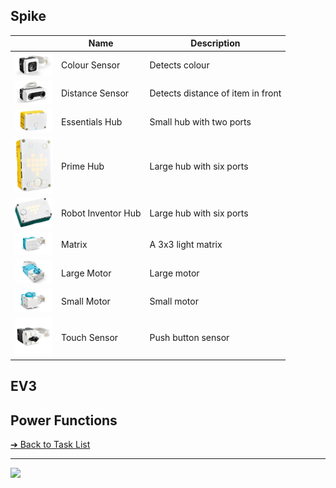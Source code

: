 
## Spike

|   | Name | Description |
| - | - | - |
| <img src="spike/color-sensor.png" width="60"> | Colour Sensor | Detects colour |
| <img src="spike/distance-sensor.png" width="60"> | Distance Sensor | Detects distance of item in front |
| <img src="spike/hub-essentials.png" width="60"> | Essentials Hub | Small hub with two ports |
| <img src="spike/hub-prime.jpeg" width="60"> | Prime Hub | Large hub with six ports |
| <img src="spike/hub-robot-inventor.jpeg" width="60"> | Robot Inventor Hub | Large hub with six ports |
| <img src="spike/matrix.png" width="60"> | Matrix | A 3x3 light matrix | 
| <img src="spike/motor-large.png" width="60"> | Large Motor | Large motor |
| <img src="spike/motor-small.png" width="60"> | Small Motor | Small motor |
| <img src="spike/touch-sensor.jpeg" width="60"> | Touch Sensor | Push button sensor |

## EV3

## Power Functions

[&#10132; Back to Task List](/)

---

<a href="https://brickmmo.com">
<img src="https://brickmmo.com/images/brickmmo-logo-horizontal.jpg" width="100">
</a>
